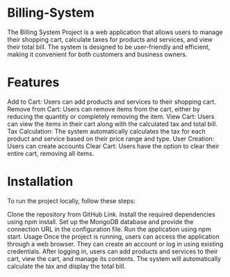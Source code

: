 # Billing-System
The Billing System Project is a web application that allows users to manage their shopping cart, calculate taxes for products and services, and view their total bill. The system is designed to be user-friendly and efficient, making it convenient for both customers and business owners.

# Features
Add to Cart: Users can add products and services to their shopping cart.
Remove from Cart: Users can remove items from the cart, either by reducing the quantity or completely removing the item.
View Cart: Users can view the items in their cart along with the calculated tax and total bill.
Tax Calculation: The system automatically calculates the tax for each product and service based on their price range and type.
User Creation: Users can create accounts 
Clear Cart: Users have the option to clear their entire cart, removing all items.

# Installation
To run the project locally, follow these steps:

Clone the repository from GitHub Link.
Install the required dependencies using npm install.
Set up the MongoDB database and provide the connection URL in the configuration file.
Run the application using npm start.
Usage
Once the project is running, users can access the application through a web browser. They can create an account or log in using existing credentials. After logging in, users can add products and services to their cart, view the cart, and manage its contents. The system will automatically calculate the tax and display the total bill.
